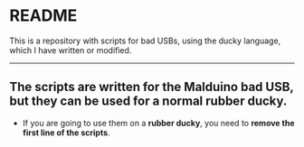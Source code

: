 # README
This is a repository with scripts for bad USBs, using the ducky language, which I have written or modified. 
***
## The scripts are written for the **Malduino** bad USB, but they can be used for a normal rubber ducky. 
* If you are going to use them on a **rubber ducky**, you need to **remove the first line of the scripts**. 
